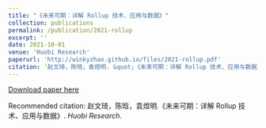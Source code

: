 ```yaml
---
title: "《未来可期：详解 Rollup 技术、应用与数据》"
collection: publications
permalink: /publication/2021-rollup
excerpt: ''
date: 2021-10-01
venue: 'Huobi Research'
paperurl: 'http://winkyzhao.github.io/files/2021-rollup.pdf'
citation: '赵文琦，陈晗，袁煜明. &quot;《未来可期：详解 Rollup 技术、应用与数据》.&quot; <i>Huobi Research</i>.'
---
```


[Download paper here](http://winkyzhao.github.io/files/2021-rollup.pdf)

Recommended citation: 赵文琦，陈晗，袁煜明.《未来可期：详解 Rollup 技术、应用与数据》. <i>Huobi Research</i>.
